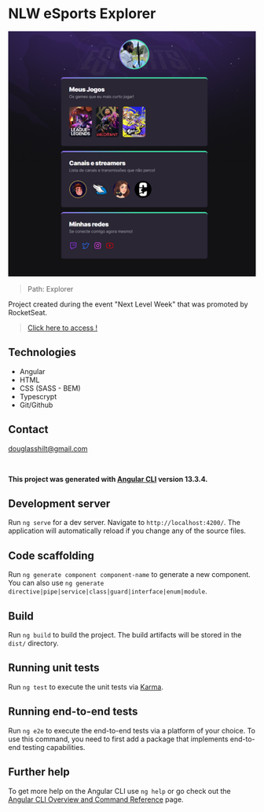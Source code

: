 # NLW eSports Explorer

![preview](src/assets/img/preview.png)

> Path: Explorer

Project created during the event "Next Level Week" that was promoted by RocketSeat.

>[Click here to access !](https://toddywannalearn.github.io/nlw-esports-explorer/)

## Technologies

- Angular
- HTML
- CSS (SASS - BEM)
- Typescrypt
- Git/Github

## Contact

douglasshilt@gmail.com

<br>

**This project was generated with [Angular CLI](https://github.com/angular/angular-cli) version 13.3.4.**

## Development server

Run `ng serve` for a dev server. Navigate to `http://localhost:4200/`. The application will automatically reload if you change any of the source files.

## Code scaffolding

Run `ng generate component component-name` to generate a new component. You can also use `ng generate directive|pipe|service|class|guard|interface|enum|module`.

## Build

Run `ng build` to build the project. The build artifacts will be stored in the `dist/` directory.

## Running unit tests

Run `ng test` to execute the unit tests via [Karma](https://karma-runner.github.io).

## Running end-to-end tests

Run `ng e2e` to execute the end-to-end tests via a platform of your choice. To use this command, you need to first add a package that implements end-to-end testing capabilities.

## Further help

To get more help on the Angular CLI use `ng help` or go check out the [Angular CLI Overview and Command Reference](https://angular.io/cli) page.
